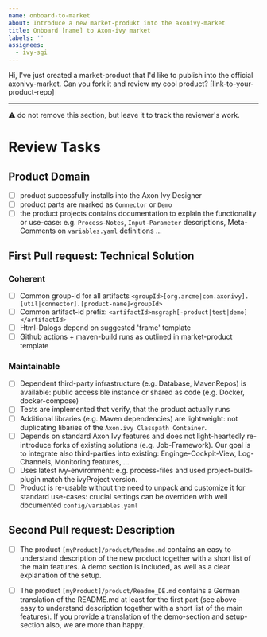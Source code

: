 ```yaml
---
name: onboard-to-market
about: Introduce a new market-produkt into the axonivy-market
title: Onboard [name] to Axon-ivy market
labels: ''
assignees:
  - ivy-sgi
---
```


Hi, I've just created a market-product that I'd like to publish into the official axonivy-market. 
Can you fork it and review my cool product?
[link-to-your-product-repo]



* * *
⚠️ do not remove this section, but leave it to track the reviewer's work.

# Review Tasks

## Product Domain

- [ ] product successfully installs into the Axon Ivy Designer
- [ ] product parts are marked as `Connector` or `Demo`
- [ ] the product projects contains documentation to explain the functionality or use-case: 
   e.g. `Process-Notes`, `Input-Parameter` descriptions, Meta-Comments on `variables.yaml` definitions ...

## First Pull request: Technical Solution

### Coherent

- [ ] Common group-id for all artifacts `<groupId>[org.arcme|com.axonivy].[util|connector].[product-name]<groupId>`
- [ ] Common artifact-id prefix: `<artifactId>msgraph[-product|test|demo]</artifactId>`
- [ ] Html-Dalogs depend on suggested 'frame' template
- [ ] Github actions + maven-build runs as outlined in market-product template

### Maintainable

- [ ] Dependent third-party infrastructure (e.g. Database, MavenRepos) is available: public accessible instance or shared as code (e.g. Docker, docker-compose)
- [ ] Tests are implemented that verify, that the product actually runs
- [ ] Additional libraries (e.g. Maven dependencies) are lightweight: not duplicating libaries of the `Axon.ivy Classpath Container`.
- [ ] Depends on standard Axon Ivy features and does not light-heartedly re-introduce forks of existing solutions (e.g. Job-Framework). Our goal is to integrate also third-parties into existing: Enginge-Cockpit-View, Log-Channels, Monitoring features, ...
- [ ] Uses latest ivy-environment: e.g. process-files and used project-build-plugin match the ivyProject version.
- [ ] Product is re-usable without the need to unpack and customize it for standard use-cases: crucial settings can be overriden with well documented `config/variables.yaml`

## Second Pull request: Description

- [ ] The product `[myProduct]/product/Readme.md` contains an easy to understand description of the new product together with a short list of the main features.
A demo section is included, as well as a clear explanation of the setup.
- [ ] The product `[myProduct]/product/Readme_DE.md` contains a German translation of the README.md at least for the first part (see above - easy to understand description together with a short list of the main features). If you provide a translation of the demo-section and setup-section also, we are more than happy.

